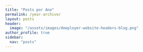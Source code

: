 ```yaml
---
title: "Posts por Ano"
permalink: /year-archive/
layout: posts
header:
  image: "/assets/images/deeployer-website-headers-blog.png"
author_profile: true
sidebar:
  nav: "posts"
---
```

